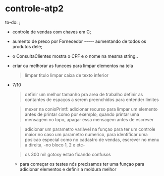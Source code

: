 # controle-atp2
to-do: ;
- controle de vendas com chaves em C;

- aumento de preco por Fornecedor ----- aumentando de todos os produtos dele;
- o ConsultaClientes mostra o CPF e o nome na mesma string.. 
- criar ou melhorar as funcoes para limpar elementos na tela 
    >limpar titulo
    >limpar caixa de texto inferior

- 7/10
    > definir um melhor tamanho pra area de trabalho
    > definir as contantes de espaços a serem preenchidos para entender limites

    > mexer na conioPrintf: adicionar recurso para limpar um elemento antes de printar
    > como por exemplo, quando printar uma mensagem no topo, apagar essa mensagem antes de escrever

    > adicionar um parametro variável na funçao para ter um controle maior
    > no caso um parametro numerico, para identificar uma posicao especial
    > como no cadastro de vendas, escrever no menu a direita, -no bloco 1, 2 e etc-

    > os 300 mil gotoxy estao ficando confusos

    - para começar os testes nós precisamos ter uma funçao para adicionar elementos e definir a moldura melhor